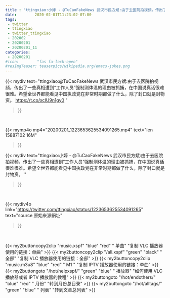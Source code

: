 ```yaml
---
title : "ttingxiao:小婷 - @TuCaoFakeNews 武汉市民方斌:由于去医院拍视频，传出了一些真相遭到“工作人员”强制测体温的理由被抓捕，在中国说真话很难很难。希望全世界都能看见中国执政党在非常时期都做了什么，除了封口就是封物资。 "
date:        2020-02-01T11:23:02-07:00
tags:
 - twitter
 - ttingxiao
 - twitter_ttingxiao
 - 202002
 - 20200201
 - 20200201_11
categories:
 - 20200201
#icon:        "fas fa-lock-open"
#resImgTeaser: teaserpics/wikipedia.org/emacs-jokes.png
---
```


{{< mydiv text="ttingxiao:@TuCaoFakeNews 武汉市民方斌:由于去医院拍视频，传出了一些真相遭到“工作人员”强制测体温的理由被抓捕，在中国说真话很难很难。希望全世界都能看见中国执政党在非常时期都做了什么，除了封口就是封物资。 https://t.co/xcIU9n1gy0 "
>}}
<br>


{{< mymp4o mp4="20200201_1223653625534091265.mp4"
text="len 15887102    16M"
>}}


{{< mydiv text="ttingxiao:小婷 - @TuCaoFakeNews 武汉市民方斌:由于去医院拍视频，传出了一些真相遭到“工作人员”强制测体温的理由被抓捕，在中国说真话很难很难。希望全世界都能看见中国执政党在非常时期都做了什么，除了封口就是封物资。 "
>}}
<br>

{{< mydiv4o link="https://twitter.com/ttingxiao/status/1223653625534091265"
text="source 原始來源網址"
>}}


<br>



{{< my2buttoncopy2clip "music.xspf"        "blue"   "red"    " 单曲"  "复制 VLC 播放器使用的链接：单曲" >}} {{< my2buttoncopy2clip "/all.xspf"         "green"  "black"  " 全部"  "复制 VLC 播放器使用的链接：全部" >}} {{< my2buttoncopy2clip "music.m3u8"        "blue"   "red"    " M1 "    "复制 IPTV 播放器使用的链接：单曲" >}} {{< my2buttongoto      "/hot/helpxspf/"    "green"  "blue"   " 播放器" "如何使用 VLC 播放器或者 IPTV 播放器的教程" >}} {{< my2buttongoto      "/hot/endothers/"   "blue"   "red"    " 月份"   "转到月份总目录" >}} {{< my2buttongoto      "/hot/alltags/"     "green"  "blue"   " 列表"   "转到文章总列表" >}} 
